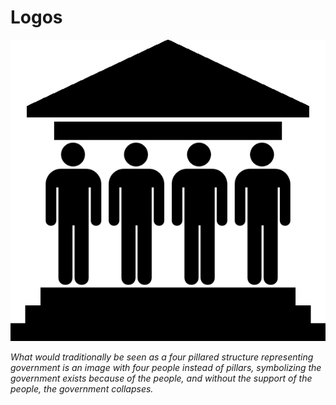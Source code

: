# Logos

![alt text](https://raw.githubusercontent.com/Governbit/Marketing/master/Resources/Logos/Governbit%20Logo.png "Governbit Logo")

*What would traditionally be seen as a four pillared structure representing government is an image with four people instead of pillars, symbolizing the government exists because of the people, and without the support of the people, the government collapses.*
